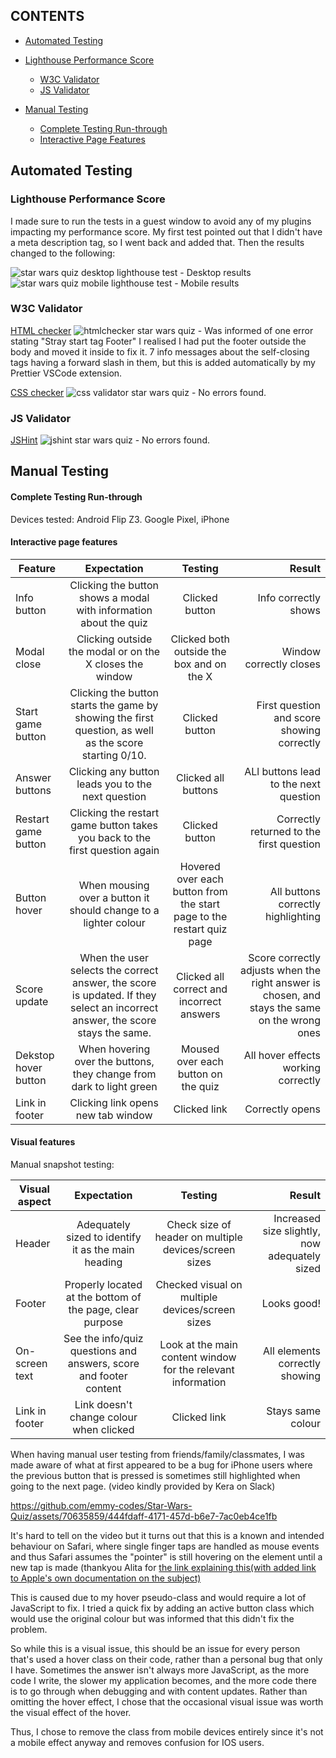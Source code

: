 ## CONTENTS

* [Automated Testing](#automated-testing)
* [Lighthouse Performance Score](#lighthouse-performance-score)
  * [W3C Validator](#w3c-validator)
  * [JS Validator](#js-validator)

* [Manual Testing](#manual-testing)
  * [Complete Testing Run-through](#complete-testing-run-through)
  * [Interactive Page Features](#interactive-page-features)



## Automated Testing

### Lighthouse Performance Score

I made sure to run the tests in a guest window to avoid any of my plugins impacting my performance score. My first test pointed out that I didn't have a meta description tag, so I went back and added that. Then the results changed to the following:

![star wars quiz desktop lighthouse test](https://github.com/emmy-codes/Star-Wars-Quiz/assets/70635859/036312cc-778b-44c3-a9ba-e1a14e9389cf) - Desktop results
![star wars quiz mobile lighthouse test](https://github.com/emmy-codes/Star-Wars-Quiz/assets/70635859/6c3bf495-b9cb-435b-a57a-d5218605d19d) - Mobile results


### W3C Validator

[HTML checker](https://validator.w3.org/nu/?doc=https%3A%2F%2Femmy-codes.github.io%2FStar-Wars-Quiz%2F) ![htmlchecker star wars quiz](https://github.com/emmy-codes/Star-Wars-Quiz/assets/70635859/3f6766bf-8a1c-4664-87be-d79421028e2f) - Was informed of one error stating "Stray start tag Footer" I realised I had put the footer outside the body and moved it inside to fix it. 7 info messages about the self-closing tags having a forward slash in them, but this is added automatically by my Prettier VSCode extension.

[CSS checker](https://jigsaw.w3.org/css-validator/validator?uri=https%3A%2F%2Femmy-codes.github.io%2FStar-Wars-Quiz%2F&profile=css3svg&usermedium=all&warning=1&vextwarning=&lang=en) ![css validator star wars quiz](https://github.com/emmy-codes/Star-Wars-Quiz/assets/70635859/a34e0a94-0b02-4b65-93fa-72d7b17d19ef) - No errors found. 

### JS Validator

[JSHint](https://jshint.com/) ![jshint star wars quiz](https://github.com/emmy-codes/Star-Wars-Quiz/assets/70635859/aa16a395-b6d6-4a83-ad32-13a2c685bdad) - No errors found.

## Manual Testing

#### Complete Testing Run-through

Devices tested: Android Flip Z3. Google Pixel, iPhone

#### Interactive page features

| Feature  | Expectation | Testing | Result |
| -------- | :---------: | :-----: | -----: |
| Info button | Clicking the button shows a modal with information about the quiz | Clicked button | Info correctly shows
| Modal close | Clicking outside the modal or on the X closes the window | Clicked both outside the box and on the X | Window correctly closes |
| Start game button | Clicking the button starts the game by showing the first question, as well as the score starting 0/10. | Clicked button | First question and score showing correctly |
| Answer buttons | Clicking any button leads you to the next question | Clicked all buttons | ALl buttons lead to the next question |
| Restart game button | Clicking the restart game button takes you back to the first question again | Clicked button | Correctly returned to the first question |
| Button hover | When mousing over a button it should change to a lighter colour | Hovered over each button from the start page to the restart quiz page | All buttons correctly highlighting |
| Score update | When the user selects the correct answer, the score is updated. If they select an incorrect answer, the score stays the same. | Clicked all correct and incorrect answers | Score correctly adjusts when the right answer is chosen, and stays the same on the wrong ones |
| Dekstop hover button | When hovering over the buttons, they change from dark to light green | Moused over each button on the quiz | All hover effects working correctly |
| Link in footer | Clicking link opens new tab window | Clicked link | Correctly opens |

#### Visual features

Manual snapshot testing:

| Visual aspect  | Expectation | Testing | Result |
| -------------- | :---------: | :-----: | -----: |
| Header | Adequately sized to identify it as the main heading | Check size of header on multiple devices/screen sizes | Increased size slightly, now adequately sized |
| Footer | Properly located at the bottom of the page, clear purpose | Checked visual on multiple devices/screen sizes | Looks good! |
| On-screen text | See the info/quiz questions and answers, score and footer content | Look at the main content window for the relevant information | All elements correctly showing |
| Link in footer | Link doesn't change colour when clicked | Clicked link | Stays same colour |

When having manual user testing from friends/family/classmates, I was made aware of what at first appeared to be a bug for iPhone users where the previous button that is pressed is sometimes still highlighted when going to the next page. (video kindly provided by Kera on Slack)

https://github.com/emmy-codes/Star-Wars-Quiz/assets/70635859/444fdaff-4171-457d-b6e7-7ac0eb4ce1fb

It's hard to tell on the video but it turns out that this is a known and intended behaviour on Safari, where single finger taps are handled as mouse events and thus Safari assumes the "pointer" is still hovering on the element until a new tap is made (thankyou Alita for [the link explaining this(with added link to Apple's own documentation on the subject)](https://stackoverflow.com/questions/47802530/a-click-in-ios-safari-triggers-a-hover-state-on-element-underneath-where-you-t/48189857#48189857)

This is caused due to my hover pseudo-class and would require a lot of JavaScript to fix. I tried a quick fix by adding an active button class which would use the original colour but was informed that this didn't fix the problem.

So while this is a visual issue, this should be an issue for every person that's used a hover class on their code, rather than a personal bug that only I have. Sometimes the answer isn't always more JavaScript, as the more code I write, the slower my application becomes, and the more code there is to go through when debugging and with content updates. Rather than omitting the hover effect, I chose that the occasional visual issue was worth the visual effect of the hover.

Thus, I chose to remove the class from mobile devices entirely since it's not a mobile effect anyway and removes confusion for IOS users.
